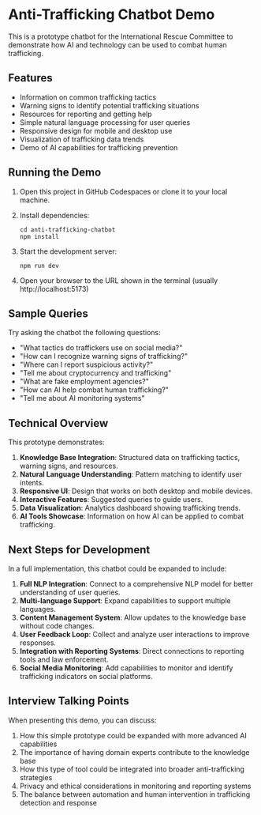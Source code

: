 # Anti-Trafficking Chatbot Demo

This is a prototype chatbot for the International Rescue Committee to demonstrate how AI and technology can be used to combat human trafficking.

## Features

- Information on common trafficking tactics
- Warning signs to identify potential trafficking situations
- Resources for reporting and getting help
- Simple natural language processing for user queries
- Responsive design for mobile and desktop use
- Visualization of trafficking data trends
- Demo of AI capabilities for trafficking prevention

## Running the Demo

1. Open this project in GitHub Codespaces or clone it to your local machine.

2. Install dependencies:
   ```
   cd anti-trafficking-chatbot
   npm install
   ```

3. Start the development server:
   ```
   npm run dev
   ```

4. Open your browser to the URL shown in the terminal (usually http://localhost:5173)

## Sample Queries

Try asking the chatbot the following questions:

- "What tactics do traffickers use on social media?"
- "How can I recognize warning signs of trafficking?"
- "Where can I report suspicious activity?"
- "Tell me about cryptocurrency and trafficking"
- "What are fake employment agencies?"
- "How can AI help combat human trafficking?"
- "Tell me about AI monitoring systems"

## Technical Overview

This prototype demonstrates:

1. **Knowledge Base Integration**: Structured data on trafficking tactics, warning signs, and resources.
2. **Natural Language Understanding**: Pattern matching to identify user intents.
3. **Responsive UI**: Design that works on both desktop and mobile devices.
4. **Interactive Features**: Suggested queries to guide users.
5. **Data Visualization**: Analytics dashboard showing trafficking trends.
6. **AI Tools Showcase**: Information on how AI can be applied to combat trafficking.

## Next Steps for Development

In a full implementation, this chatbot could be expanded to include:

1. **Full NLP Integration**: Connect to a comprehensive NLP model for better understanding of user queries.
2. **Multi-language Support**: Expand capabilities to support multiple languages.
3. **Content Management System**: Allow updates to the knowledge base without code changes.
4. **User Feedback Loop**: Collect and analyze user interactions to improve responses.
5. **Integration with Reporting Systems**: Direct connections to reporting tools and law enforcement.
6. **Social Media Monitoring**: Add capabilities to monitor and identify trafficking indicators on social platforms.

## Interview Talking Points

When presenting this demo, you can discuss:

1. How this simple prototype could be expanded with more advanced AI capabilities
2. The importance of having domain experts contribute to the knowledge base
3. How this type of tool could be integrated into broader anti-trafficking strategies
4. Privacy and ethical considerations in monitoring and reporting systems
5. The balance between automation and human intervention in trafficking detection and response
